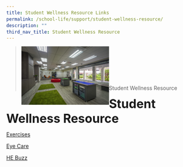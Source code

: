 ```yaml
---
title: Student Wellness Resource Links
permalink: /school-life/support/student-wellness-resource/
description: ""
third_nav_title: Student Wellness Resource
---
```

><img src="/images/Useful%20Links/Picture-6-scaled.jpg"  
     style="width:50%"
			align="left"><br><br><br><br><br><br>
>Student Wellness Resource

**<font size=6>Student Wellness Resource</font>**

[Exercises](/exercises/)

[Eye Care](/eye-care/)

[HE Buzz](/he-buzz/)